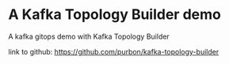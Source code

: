 # A Kafka Topology Builder demo
A kafka gitops demo with Kafka Topology Builder

link to github: https://github.com/purbon/kafka-topology-builder
